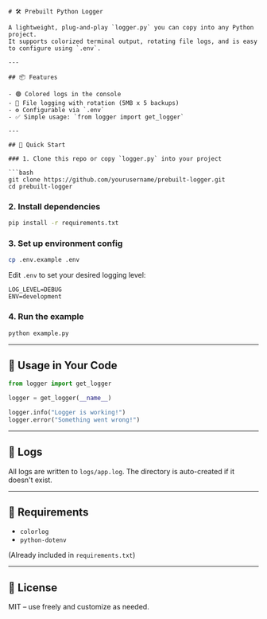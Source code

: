 ```
# 🛠️ Prebuilt Python Logger

A lightweight, plug-and-play `logger.py` you can copy into any Python project.  
It supports colorized terminal output, rotating file logs, and is easy to configure using `.env`.

---

## 📦 Features

- 🟢 Colored logs in the console
- 📁 File logging with rotation (5MB x 5 backups)
- ⚙️ Configurable via `.env`
- ✅ Simple usage: `from logger import get_logger`

---

## 🚀 Quick Start

### 1. Clone this repo or copy `logger.py` into your project

```bash
git clone https://github.com/yourusername/prebuilt-logger.git
cd prebuilt-logger
```

### 2. Install dependencies

```bash
pip install -r requirements.txt
```

### 3. Set up environment config

```bash
cp .env.example .env
```

Edit `.env` to set your desired logging level:

```
LOG_LEVEL=DEBUG
ENV=development
```

### 4. Run the example

```bash
python example.py
```

---

## 🧪 Usage in Your Code

```python
from logger import get_logger

logger = get_logger(__name__)

logger.info("Logger is working!")
logger.error("Something went wrong!")
```

---

## 📁 Logs

All logs are written to `logs/app.log`. The directory is auto-created if it doesn't exist.

---

## 📜 Requirements

- `colorlog`
- `python-dotenv`

(Already included in `requirements.txt`)

---

## 📝 License

MIT – use freely and customize as needed.
```
